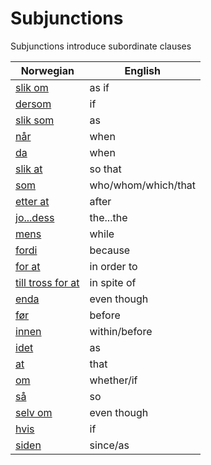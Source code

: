 # Subjunctions

Subjunctions introduce subordinate clauses

| Norwegian | English |
| --- | --- |
| [slik om](https://www.ordnett.no/search?language=no&phrase=slik%20om) | as if |
| [dersom](https://www.ordnett.no/search?language=no&phrase=dersom) | if |
| [slik som](https://www.ordnett.no/search?language=no&phrase=slik%20som) | as |
| [når](https://www.ordnett.no/search?language=no&phrase=når) | when |
| [da](https://www.ordnett.no/search?language=no&phrase=da) | when |
| [slik at](https://www.ordnett.no/search?language=no&phrase=slik%20at) | so that |
| [som](https://www.ordnett.no/search?language=no&phrase=som) | who/whom/which/that |
| [etter at](https://www.ordnett.no/search?language=no&phrase=etter%20at) | after |
| [jo...dess](https://www.ordnett.no/search?language=no&phrase=jo...dess) | the...the |
| [mens](https://www.ordnett.no/search?language=no&phrase=mens) | while |
| [fordi](https://www.ordnett.no/search?language=no&phrase=fordi) | because |
| [for at](https://www.ordnett.no/search?language=no&phrase=for%20at) | in order to |
| [till tross for at](https://www.ordnett.no/search?language=no&phrase=till%20tross%20for%20at) | in spite of |
| [enda](https://www.ordnett.no/search?language=no&phrase=enda) | even though |
| [før](https://www.ordnett.no/search?language=no&phrase=før) | before |
| [innen](https://www.ordnett.no/search?language=no&phrase=innen) | within/before |
| [idet](https://www.ordnett.no/search?language=no&phrase=idet) | as |
| [at](https://www.ordnett.no/search?language=no&phrase=at) | that |
| [om](https://www.ordnett.no/search?language=no&phrase=om) | whether/if |
| [så](https://www.ordnett.no/search?language=no&phrase=så) | so |
| [selv om](https://www.ordnett.no/search?language=no&phrase=selv%20om) | even though |
| [hvis](https://www.ordnett.no/search?language=no&phrase=hvis) | if |
| [siden](https://www.ordnett.no/search?language=no&phrase=siden) | since/as |


